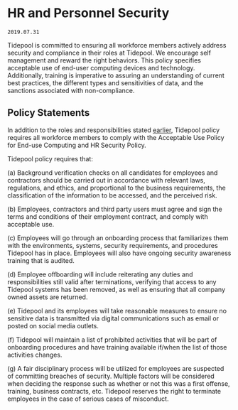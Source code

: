 # HR and Personnel Security

`2019.07.31`

Tidepool is committed to ensuring all workforce members actively address
security and compliance in their roles at Tidepool. We encourage self management
and reward the right behaviors. This policy specifies acceptable use of end-user
computing devices and technology. Additionally, training is imperative to
assuring an understanding of current best practices, the different types and
sensitivities of data, and the sanctions associated with non-compliance.

## Policy Statements

In addition to the roles and responsibilities stated [earlier](rar.md),
Tidepool policy requires all workforce members to comply with the
Acceptable Use Policy for End-use Computing and HR Security Policy.

Tidepool policy requires that:

(a) Background verification checks on all candidates for employees and
contractors should be carried out in accordance with relevant laws, regulations,
and ethics, and proportional to the business requirements, the classification of
the information to be accessed, and the perceived risk.

(b) Employees, contractors and third party users must agree and sign the terms
and conditions of their employment contract, and comply with acceptable use.

(c) Employees will go through an onboarding process that familiarizes them with
the environments, systems, security requirements, and procedures Tidepool has in
place. Employees will also have ongoing security awareness training that is
audited.

(d) Employee offboarding will include reiterating any duties and
responsibilities still valid after terminations, verifying that access to any
Tidepool systems has been removed, as well as ensuring that all company owned
assets are returned.

(e) Tidepool and its employees will take reasonable measures to
ensure no sensitive data is transmitted via digital communications such as email
or posted on social media outlets.

(f) Tidepool will maintain a list of prohibited activities that will be part of
onboarding procedures and have training available if/when the list of those
activities changes.

(g) A fair disciplinary process will be utilized for employees are suspected of
committing breaches of security. Multiple factors will be considered when
deciding the response such as whether or not this was a first offense, training,
business contracts, etc. Tidepool reserves the right to terminate employees in
the case of serious cases of misconduct.
